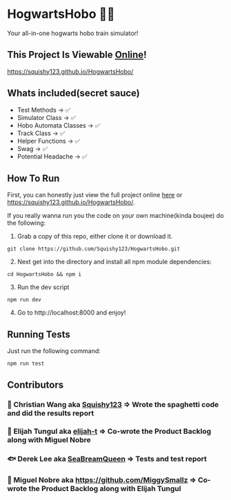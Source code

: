 # HogwartsHobo 🚆🤼

Your all-in-one hogwarts hobo train simulator!

## This Project Is Viewable [Online](https://squishy123.github.io/HogwartsHobo/)!

https://squishy123.github.io/HogwartsHobo/

## Whats included(secret sauce)

- Test Methods -> ✅
- Simulator Class -> ✅
- Hobo Automata Classes -> ✅
- Track Class -> ✅
- Helper Functions -> ✅
- Swag -> ✅
- Potential Headache -> ✅

## How To Run

First, you can honestly just view the full project online [here](https://squishy123.github.io/HogwartsHobo/) or https://squishy123.github.io/HogwartsHobo/.

If you really wanna run you the code on your own machine(kinda boujee) do the following:

1. Grab a copy of this repo, either clone it or download it.

```
git clone https://github.com/Squishy123/HogwartsHobo.git
```

2. Next get into the directory and install all npm module dependencies:

```
cd HogwartsHobo && npm i
```

3. Run the dev script

```
npm run dev
```

4. Go to http://localhost:8000 and enjoy!

## Running Tests

Just run the following command:

```
npm run test
```

## Contributors

### 🙊 Christian Wang aka [Squishy123](https://github.com/Squishy123) => Wrote the spaghetti code and did the results report

### 🦖 Elijah Tungul aka [elijah-t](https://github.com/elijah-t) => Co-wrote the Product Backlog along with Miguel Nobre

### :fish: Derek Lee aka [SeaBreamQueen](https://github.com/SeaBreamQueen) => Tests and test report

### :frog: Miguel Nobre aka https://github.com/MiggySmallz => Co-wrote the Product Backlog along with Elijah Tungul
